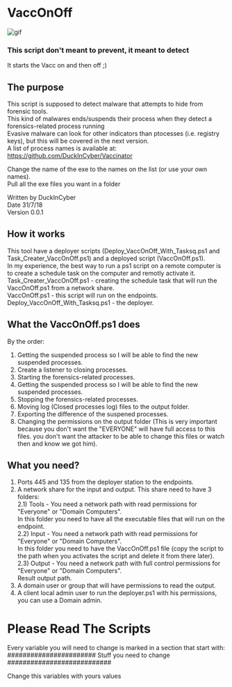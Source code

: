 # VaccOnOff

![gif](https://media.giphy.com/media/ncve7z4oPPURO/source.gif)

### This script don't meant to prevent, it meant to detect  
It starts the Vacc on and then off ;)

## The purpose
This script is supposed to detect malware that attempts to hide from forensic tools.  
This kind of malwares ends/suspends their process when they detect a forensics-related process running  
Evasive malware can look for other indicators than ptocesses (i.e. registry keys), but this will be covered in the next version.  
A list of process names is available at: https://github.com/DuckInCyber/Vaccinator  

Change the name of the exe to the names on the list (or use your own names).  
Pull all the exe files you want in a folder  

Written by DuckInCyber  
Date 31/7/18  
Version 0.0.1  

## How it works
This tool have a deployer scripts (Deploy_VaccOnOff_With_Tasksq.ps1 and Task_Creater_VaccOnOff.ps1) and a deployed script (VaccOnOff.ps1).  
In my experience, the best way to run a ps1 script on a remote computer is to create a schedule task on the computer and remotly activate it.  
Task_Creater_VaccOnOff.ps1 - creating the schedule task that will run the VaccOnOff.ps1 from a network share.  
VaccOnOff.ps1 - this script will run on the endpoints. 
Deploy_VaccOnOff_With_Tasksq.ps1 - the deployer.

## What the VaccOnOff.ps1 does
By the order:  
1) Getting the suspended process so I will be able to find the new suspended processes.  
2) Create a listener to closing processes.  
3) Starting the forensics-related processes.  
4) Getting the suspended process so I will be able to find the new suspended processes.  
5) Stopping the forensics-related processes.  
6) Moving log (Closed processes log) files to the output folder.  
7) Exporting the difference of the suspened processes.  
8) Changing the permissions on the output folder (This is very important because you don't want the "EVERYONE" will have full access to this files. you don't want the attacker to be able to change this files or watch then and know we got him).  

## What you need?
1) Ports 445 and 135 from the deployer station to the endpoints.
2) A network share for the input and output. This share need to have 3 folders:  
2.1) Tools - You need a network path with read permissions for "Everyone" or "Domain Computers".  
        In this folder you need to have all the executable files that will run on the endpoint.  
2.2) Input - You need a network path with read permissions for "Everyone" or "Domain Computers".  
        In this folder you need to have the VaccOnOff.ps1 file (copy the script to the path when you activates the script and delete it from there later).  
2.3) Output - You need a network path with full control permissions for "Everyone" or "Domain Computers".  
        Result output path.
3) A domain user or group that will have permissions to read the output.
4) A client local admin user to run the deployer.ps1 with his permissions, you can use a Domain admin.

# Please Read The Scripts
Every variable you will need to change is marked in a section that start with:  
####################### Stuff you need to change ###########################

Change this variables with yours values

